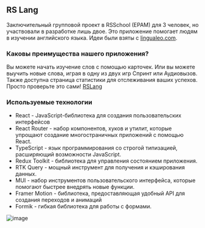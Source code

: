 ## RS Lang

Заключительный групповой проект в RSSchool (EPAM) для 3 человек, но участвовали в разработке лишь двое. Это приложение помогает людям в изучении английского языка. Идеи были взяты с [lingualeo.com](https://lingualeo.com/).

### Каковы преимущества нашего приложения?
Вы можете начать изучение слов с помощью карточек. Или вы можете выучить новые слова, играя в одну из двух игр Спринт или Аудиовызов. Также доступна страница статистики для отслеживания ваших успехов. Просто проверьте это сами! [RSLang](https://dixrom.github.io/rslang/#/)

### Используемые технологии
 - React - JavaScript-библиотека для создания пользовательских интерфейсов
 - React Router - набор компонентов, хуков и утилит, которые упрощают создание многостраничных приложений с помощью React.
 - TypeScript - язык программирования со строгой типизацией, расширяющий возможности JavaScript.
 - Redux Toolkit - библиотека для управления состоянием приложения. 
 - RTK Query - мощный инструмент для получения и кэширования данных.
 - MUI - набор инструментов пользовательского интерфейса, которые помогают быстрее внедрять новые функции.
 - Framer Motion - библиотека, предоставляющая удобный API для создания переходов и анимаций
 - Formik - гибкая библиотека для работы с формами.

![image](https://cdn.discordapp.com/attachments/574907131363590174/1016438697786363924/unknown.png)

